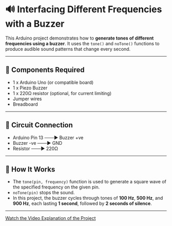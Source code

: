 # 🔊 Interfacing Different Frequencies with a Buzzer

This Arduino project demonstrates how to **generate tones of different frequencies using a buzzer**. It uses the `tone()` and `noTone()` functions to produce audible sound patterns that change every second.

---

## 🔧 Components Required

- 1 x Arduino Uno (or compatible board)  
- 1 x Piezo Buzzer  
- 1 x 220Ω resistor (optional, for current limiting)  
- Jumper wires  
- Breadboard  

---

## 🔌 Circuit Connection

- Arduino Pin 13 ───► Buzzer +ve
- Buzzer -ve ───► GND
- Resistor ───► 220Ω 

---

## 🧠 How It Works

- The `tone(pin, frequency)` function is used to generate a square wave of the specified frequency on the given pin.
- `noTone(pin)` stops the sound.
- In this project, the buzzer cycles through tones of **100 Hz**, **500 Hz**, and **900 Hz**, each lasting **1 second**, followed by **2 seconds of silence**.

---

[Watch the Video Explanation of the Project](https://drive.google.com/file/d/1lsQtqTc447JCi7UK8ulAVlAs7znk1ZsO/view?usp=drive_link)
